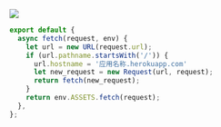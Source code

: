 [![](https://www.herokucdn.com/deploy/button.png)](https://heroku.com/deploy?template=https://github.com/用户名/仓库名.git)


```js
export default {
  async fetch(request, env) {
    let url = new URL(request.url);
    if (url.pathname.startsWith('/')) {
      url.hostname = '应用名称.herokuapp.com'
      let new_request = new Request(url, request);
      return fetch(new_request);
    }
    return env.ASSETS.fetch(request);
  },
};
```